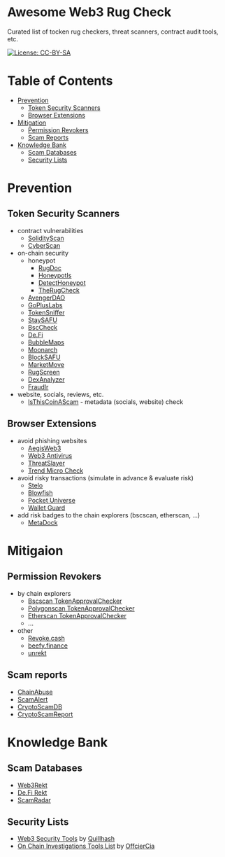 # Awesome Web3 Rug Check

Curated list of tocken rug checkers, threat scanners, contract audit tools, etc.

[![License: CC-BY-SA](https://img.shields.io/github/license/LSRFinance/awesome-web3-rug-check)](https://creativecommons.org/licenses/by-sa/4.0/)


# Table of Contents
- [Prevention](#prevention)
  - [Token Security Scanners](#token-security-scanners)
  - [Browser Extensions](#browser-extensions)
- [Mitigation](#mitigation)
    - [Permission Revokers](#permission-revokers)
    - [Scam Reports](#scam-reports)
- [Knowledge Bank](#knowledge-bank)
    - [Scam Databases](#scam-databases)
    - [Security Lists](#security-lists)


# Prevention

## Token Security Scanners
- contract vulnerabilities
  - [SolidityScan](https://solidityscan.com/)
  - [CyberScan](https://www.cyberscope.io/cyberscan)
- on-chain security
  - honeypot
    - [RugDoc](https://rugdoc.io/honeypot/)
    - [HoneypotIs](https://honeypot.is/)
    - [DetectHoneypot](https://detecthoneypot.com/)
    - [TheRugCheck](https://therugcheck.com/bsc/)
  - [AvengerDAO](https://www.avengerdao.org/riskScanner)
  - [GoPlusLabs](https://gopluslabs.io/token-security/)
  - [TokenSniffer](https://tokensniffer.com/)
  - [StaySAFU](https://app.staysafu.org/scanner)
  - [BscCheck](https://www.bscheck.eu)
  - [De.Fi](https://de.fi/scanner)
  - [BubbleMaps](https://app.bubblemaps.io/eth/)
  - [Moonarch](https://moonarch.app)
  - [BlockSAFU](https://blocksafu.com/token-scanner)
  - [MarketMove](https://app.marketmove.ai/)
  - [RugScreen](https://rugscreen.com/Main/Index)
  - [DexAnalyzer](https://www.dexanalyzer.io/analyzer)
  - [Fraudlr](https://fraudl.com/)
- website, socials, reviews, etc.
  - [IsThisCoinAScam](https://isthiscoinascam.com/) - metadata (socials, website) check

## Browser Extensions
- avoid phishing websites
  - [AegisWeb3](https://www.aegisweb3.com/)
  - [Web3 Antivirus](https://web3antivirus.io/)
  - [ThreatSlayer](https://www.interlock.network/post/web-3-meet-threatslayer)
  - [Trend Micro Check](https://www.trendmicro.com/en_us/forHome/products/trend-micro-check.html)
- avoid risky transactions (simulate in advance & evaluate risk)
  - [Stelo](https://www.stelolabs.com/)
  - [Blowfish](https://extension.blowfish.xyz/)
  - [Pocket Universe](https://www.pocketuniverse.app/)
  - [Wallet Guard](https://www.walletguard.app/)
- add risk badges to the chain explorers (bscscan, etherscan, ...)
  - [MetaDock](https://blocksec.com/metadock)


# Mitigaion

## Permission Revokers
- by chain explorers
  - [Bscscan TokenApprovalChecker](https://www.bscscan.com/tokenapprovalchecker)
  - [Polygonscan TokenApprovalChecker](https://polygonscan.com/tokenapprovalchecker)
  - [Etherscan TokenApprovalChecker](https://etherscan.io/tokenapprovalchecker)
  - ...
- other
  - [Revoke.cash](https://revoke.cash/)
  - [beefy.finance](https://allowance.beefy.finance/)
  - [unrekt](https://app.unrekt.net/)

## Scam reports
- [ChainAbuse](https://www.chainabuse.com/)
- [ScamAlert](https://scam-alert.io)
- [CryptoScamDB](https://cryptoscamdb.org/)
- [CryptoScamReport](https://www.reddit.com/r/CryptoScamReport/)


# Knowledge Bank

## Scam Databases
- [Web3Rekt](https://www.web3rekt.com/intro-new-users/)
- [De.Fi Rekt](https://de.fi/rekt-database)
- [ScamRadar](https://www.reddit.com/r/scam_radar/)


## Security Lists
- [Web3 Security Tools](https://github.com/Quillhash/Web3-Security-Tools) by [Quillhash](https://www.quillaudits.com/smart-contract-audit)
- [On Chain Investigations Tools List](https://github.com/OffcierCia/On-Chain-Investigations-Tools-List) by [OffcierCia](https://officercia.mirror.xyz/)
